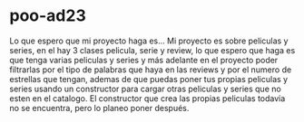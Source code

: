 # poo-ad23
Lo que espero que mi proyecto haga es...
Mi proyecto es sobre peliculas y series, en el hay 3 clases pelicula, serie y review, lo que espero que haga es que tenga varias peliculas y series y más adelante en el proyecto poder filtrarlas por el tipo de palabras que haya en las reviews y por el numero de estrellas que tengan, ademas de que puedas poner tus propias peliculas y series usando un constructor para cargar otras peliculas y series que no esten en el catalogo.
El constructor que crea las propias peliculas todavia no se encuentra, pero lo planeo poner después.
